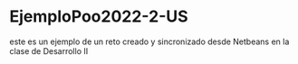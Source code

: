 # EjemploPoo2022-2-US
este es un ejemplo de un reto creado y sincronizado desde Netbeans en la clase de Desarrollo II
